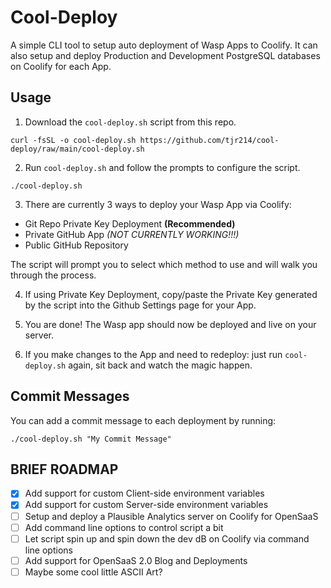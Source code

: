 # Cool-Deploy

A simple CLI tool to setup auto deployment of Wasp Apps to Coolify. It can also setup and deploy Production and Development PostgreSQL databases on Coolify for each App.

## Usage

1. Download the `cool-deploy.sh` script from this repo.

```shell
curl -fsSL -o cool-deploy.sh https://github.com/tjr214/cool-deploy/raw/main/cool-deploy.sh
```

2. Run `cool-deploy.sh` and follow the prompts to configure the script.

```shell
./cool-deploy.sh
```

3. There are currently 3 ways to deploy your Wasp App via Coolify:

- Git Repo Private Key Deployment **(Recommended)**
- Private GitHub App _(NOT CURRENTLY WORKING!!!)_
- Public GitHub Repository

The script will prompt you to select which method to use and will walk you through the process.

4. If using Private Key Deployment, copy/paste the Private Key generated by the script into the Github Settings page for your App.

5. You are done! The Wasp app should now be deployed and live on your server.

6. If you make changes to the App and need to redeploy: just run `cool-deploy.sh` again, sit back and watch the magic happen.

## Commit Messages

You can add a commit message to each deployment by running:

```shell
./cool-deploy.sh "My Commit Message"
```

## BRIEF ROADMAP

- [x] Add support for custom Client-side environment variables
- [x] Add support for custom Server-side environment variables
- [ ] Setup and deploy a Plausible Analytics server on Coolify for OpenSaaS
- [ ] Add command line options to control script a bit
- [ ] Let script spin up and spin down the dev dB on Coolify via command line options
- [ ] Add support for OpenSaaS 2.0 Blog and Deployments
- [ ] Maybe some cool little ASCII Art?
